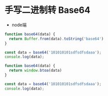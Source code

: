 # 手写二进制转 Base64

- node端 
```javascript
function base64(data) {
  return Buffer.from(data).toString('base64')
}

const data = base64('101010101sdfsdfsdaaa');
console.log(data);
```

```javascript
function base64(data) {
  return window.btoa(data)
}

const data = base64('101010101sdfsdfsdaaa');
console.log(data);
```


